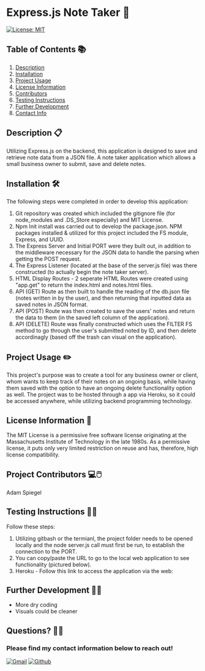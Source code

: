 
  # **Express.js Note Taker** :memo:
  [![License: MIT](https://img.shields.io/badge/License-MIT-yellow.svg)](https://opensource.org/licenses/MIT) 

  ## Table of Contents :books:
   1. [Description](#description)
   2. [Installation](#installation)
   3. [Project Usage](#Project-Usage)
   4. [License Information](#License-Information)
   5. [Contributors](#Project-Contributors)
   6. [Testing Instructions](#Testing-Instructions)
   7. [Further Development](#Further-Development)
   8. [Contact Info](#Questions)
   
  ## Description :clipboard:
  Utilizing Express.js on the backend, this application is designed to save and retrieve note data from a JSON file. A note taker application which allows a small business owner to submit, save and delete notes.

  ## Installation :hammer_and_wrench:	
  The following steps were completed in order to develop this application:
  1) Git repository was created which included the gitignore file (for node_modules and .DS_Store especially) and MIT License.
  2) Npm Init install was carried out to develop the package.json.  NPM packages installed & utilized for this project included the FS module, Express, and UUID.
  3) The Express Server and Initial PORT were they built out, in addition to the middleware necessary for the JSON data to handle the parsing when getting the POST request.
  4) The Express Listener (located at the base of the server.js file) was there constructed (to actually begin the note taker server).
  4) HTML Display Routes - 2 seperate HTML Routes were created using "app.get" to return the index.html and notes.html files.
  5) API (GET) Route as then built to handle the reading of the db.json file (notes written in by the user), and then returning that inputted data as saved notes in JSON format. 
  6) API (POST) Route was then created to save the users' notes and return the data to them (in the saved left column of the application).
  7) API (DELETE) Route was finally constructed which uses the FILTER FS method to go through the user's submitted noted by ID, and then delete accordinagly (based off the trash can visual on the application).

  ## Project Usage :pencil2:
  This project's purpose was to create a tool for any business owner or client, whom wants to keep track of their notes on an ongoing basis, while having them saved with the option to have an ongoing delete functionality option as well.  The project was to be hosted through a app via Heroku, so it could be accessed anywhere, while utilizing backend programming technology.

  ## License Information :ticket:
  The MIT License is a permissive free software license originating at the Massachusetts Institute of Technology in the late 1980s. As a permissive license, it puts only very limited restriction on reuse and has, therefore, high license compatibility.

  ## Project Contributors :computer::computer_mouse:		
  Adam Spiegel

  ## Testing Instructions :man_scientist:
  Follow these steps:
  1) Utilizing gitbash or the termianl, the project folder needs to be opened locally and the node server.js call must first be run, to establish the connection to the PORT.
  2) You can copy/paste the URL to go to the local web application to see functionality (pictured below).
  3) Heroku - Follow this link to access the application via the web:

  ## Further Development :man_technologist:	
  * More dry coding
  * Visuals could be cleaner
  
  ## Questions? :raising_hand_man:
  ### Please find my contact information below to reach out! 

  [![Gmail](https://img.shields.io/badge/Gmail-D14836?style=for-the-badge&logo=gmail&logoColor=white)](mailto:adamspiegel23@gmail.com)  [![Github](https://img.shields.io/badge/GitHub-100000?style=for-the-badge&logo=github&logoColor=white)](https://github.com/AdamSpiegel)  

  